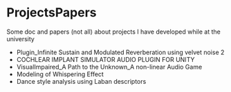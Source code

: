 # ProjectsPapers
Some doc and papers (not all) about projects I have developed while at the university

- Plugin_Infinite Sustain and Modulated Reverberation using velvet noise 2
- COCHLEAR IMPLANT SIMULATOR AUDIO PLUGIN FOR UNITY
- VisualImpaired_A Path to the Unknown_A non-linear Audio Game
- Modeling of Whispering Effect
- Dance style analysis using Laban descriptors
